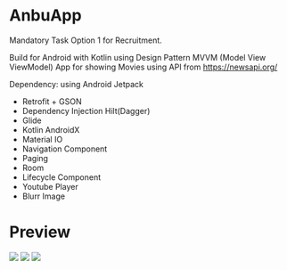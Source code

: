 # AnbuApp
Mandatory Task Option 1 for Recruitment.

Build for Android with Kotlin using Design Pattern MVVM (Model View ViewModel) App for showing Movies using API from https://newsapi.org/

Dependency: using Android Jetpack
  - Retrofit + GSON
  - Dependency Injection Hilt(Dagger)
  - Glide
  - Kotlin AndroidX
  - Material IO
  - Navigation Component
  - Paging
  - Room
  - Lifecycle Component
  - Youtube Player
  - Blurr Image
 
 # Preview
![](https://imgur.com/ZbQFNhU.jpg)      ![](https://i.imgur.com/5n0oVBkm.png)      ![](https://i.imgur.com/g39F6D0m.png)
